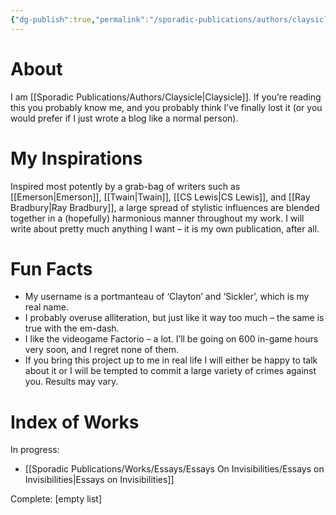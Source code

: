 ```yaml
---
{"dg-publish":true,"permalink":"/sporadic-publications/authors/claysicle/"}
---
```




# About

I am [[Sporadic Publications/Authors/Claysicle\|Claysicle]]. If you’re reading this you probably know me, and you probably think I’ve finally lost it (or you would prefer if I just wrote a blog like a normal person).

# My Inspirations

Inspired most potently by a grab-bag of writers such as [[Emerson\|Emerson]], [[Twain\|Twain]], [[CS Lewis\|CS Lewis]], and [[Ray Bradbury\|Ray Bradbury]], a large spread of stylistic influences are blended together in a (hopefully) harmonious manner throughout my work. I will write about pretty much anything I want – it is my own publication, after all.

# Fun Facts

- My username is a portmanteau of ‘Clayton’ and ‘Sickler’, which is my real name.
- I probably overuse alliteration, but just like it way too much – the same is true with the em-dash.
- I like the videogame Factorio – a lot. I’ll be going on 600 in-game hours very soon, and I regret none of them.
- If you bring this project up to me in real life I will either be happy to talk about it or I will be tempted to commit a large variety of crimes against you. Results may vary.

# Index of Works

In progress:
- [[Sporadic Publications/Works/Essays/Essays On Invisibilities/Essays on Invisibilities\|Essays on Invisibilities]]

Complete:
[empty list]